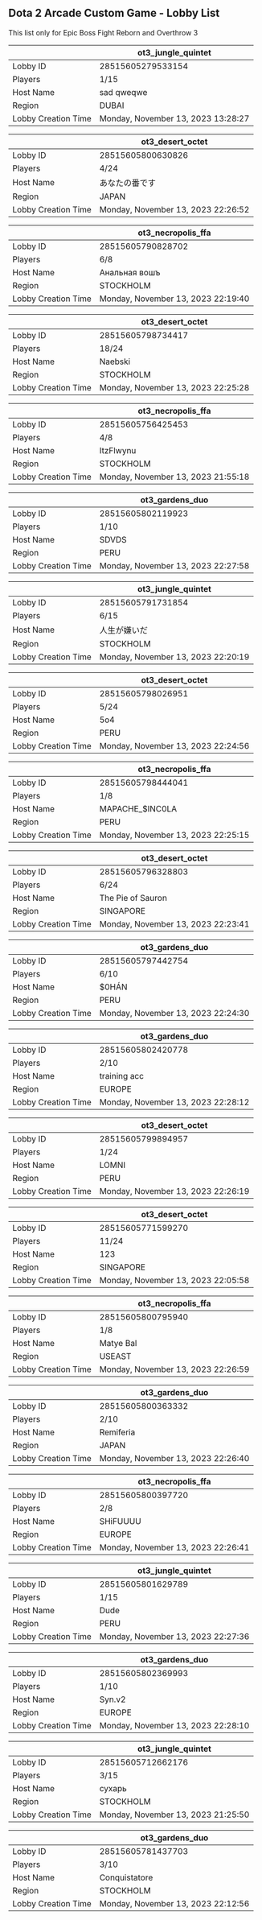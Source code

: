 ## Dota 2 Arcade Custom Game - Lobby List

This list only for Epic Boss Fight Reborn and Overthrow 3

|  | ot3_jungle_quintet |
| ------ | ------ |
| Lobby ID | 28515605279533154 |
| Players | 1/15 |
| Host Name | sad qweqwe |
| Region | DUBAI |
| Lobby Creation Time | Monday, November 13, 2023 13:28:27 |


|  | ot3_desert_octet |
| ------ | ------ |
| Lobby ID | 28515605800630826 |
| Players | 4/24 |
| Host Name | あなたの番です |
| Region | JAPAN |
| Lobby Creation Time | Monday, November 13, 2023 22:26:52 |


|  | ot3_necropolis_ffa |
| ------ | ------ |
| Lobby ID | 28515605790828702 |
| Players | 6/8 |
| Host Name | Анальная вошъ |
| Region | STOCKHOLM |
| Lobby Creation Time | Monday, November 13, 2023 22:19:40 |


|  | ot3_desert_octet |
| ------ | ------ |
| Lobby ID | 28515605798734417 |
| Players | 18/24 |
| Host Name | Naebski |
| Region | STOCKHOLM |
| Lobby Creation Time | Monday, November 13, 2023 22:25:28 |


|  | ot3_necropolis_ffa |
| ------ | ------ |
| Lobby ID | 28515605756425453 |
| Players | 4/8 |
| Host Name | ItzFlwynu |
| Region | STOCKHOLM |
| Lobby Creation Time | Monday, November 13, 2023 21:55:18 |


|  | ot3_gardens_duo |
| ------ | ------ |
| Lobby ID | 28515605802119923 |
| Players | 1/10 |
| Host Name | SDVDS |
| Region | PERU |
| Lobby Creation Time | Monday, November 13, 2023 22:27:58 |


|  | ot3_jungle_quintet |
| ------ | ------ |
| Lobby ID | 28515605791731854 |
| Players | 6/15 |
| Host Name | 人生が嫌いだ |
| Region | STOCKHOLM |
| Lobby Creation Time | Monday, November 13, 2023 22:20:19 |


|  | ot3_desert_octet |
| ------ | ------ |
| Lobby ID | 28515605798026951 |
| Players | 5/24 |
| Host Name | 5o4 |
| Region | PERU |
| Lobby Creation Time | Monday, November 13, 2023 22:24:56 |


|  | ot3_necropolis_ffa |
| ------ | ------ |
| Lobby ID | 28515605798444041 |
| Players | 1/8 |
| Host Name | MAPACHE_$INC0LA |
| Region | PERU |
| Lobby Creation Time | Monday, November 13, 2023 22:25:15 |


|  | ot3_desert_octet |
| ------ | ------ |
| Lobby ID | 28515605796328803 |
| Players | 6/24 |
| Host Name | The Pie of Sauron |
| Region | SINGAPORE |
| Lobby Creation Time | Monday, November 13, 2023 22:23:41 |


|  | ot3_gardens_duo |
| ------ | ------ |
| Lobby ID | 28515605797442754 |
| Players | 6/10 |
| Host Name | $0HÁN |
| Region | PERU |
| Lobby Creation Time | Monday, November 13, 2023 22:24:30 |


|  | ot3_gardens_duo |
| ------ | ------ |
| Lobby ID | 28515605802420778 |
| Players | 2/10 |
| Host Name | training acc |
| Region | EUROPE |
| Lobby Creation Time | Monday, November 13, 2023 22:28:12 |


|  | ot3_desert_octet |
| ------ | ------ |
| Lobby ID | 28515605799894957 |
| Players | 1/24 |
| Host Name | LOMNI |
| Region | PERU |
| Lobby Creation Time | Monday, November 13, 2023 22:26:19 |


|  | ot3_desert_octet |
| ------ | ------ |
| Lobby ID | 28515605771599270 |
| Players | 11/24 |
| Host Name | 123 |
| Region | SINGAPORE |
| Lobby Creation Time | Monday, November 13, 2023 22:05:58 |


|  | ot3_necropolis_ffa |
| ------ | ------ |
| Lobby ID | 28515605800795940 |
| Players | 1/8 |
| Host Name | Matye Bal |
| Region | USEAST |
| Lobby Creation Time | Monday, November 13, 2023 22:26:59 |


|  | ot3_gardens_duo |
| ------ | ------ |
| Lobby ID | 28515605800363332 |
| Players | 2/10 |
| Host Name | Remiferia |
| Region | JAPAN |
| Lobby Creation Time | Monday, November 13, 2023 22:26:40 |


|  | ot3_necropolis_ffa |
| ------ | ------ |
| Lobby ID | 28515605800397720 |
| Players | 2/8 |
| Host Name | SHiFUUUU |
| Region | EUROPE |
| Lobby Creation Time | Monday, November 13, 2023 22:26:41 |


|  | ot3_jungle_quintet |
| ------ | ------ |
| Lobby ID | 28515605801629789 |
| Players | 1/15 |
| Host Name | Dude |
| Region | PERU |
| Lobby Creation Time | Monday, November 13, 2023 22:27:36 |


|  | ot3_gardens_duo |
| ------ | ------ |
| Lobby ID | 28515605802369993 |
| Players | 1/10 |
| Host Name | Syn.v2 |
| Region | EUROPE |
| Lobby Creation Time | Monday, November 13, 2023 22:28:10 |


|  | ot3_jungle_quintet |
| ------ | ------ |
| Lobby ID | 28515605712662176 |
| Players | 3/15 |
| Host Name | сухарь |
| Region | STOCKHOLM |
| Lobby Creation Time | Monday, November 13, 2023 21:25:50 |


|  | ot3_gardens_duo |
| ------ | ------ |
| Lobby ID | 28515605781437703 |
| Players | 3/10 |
| Host Name | Conquistatore |
| Region | STOCKHOLM |
| Lobby Creation Time | Monday, November 13, 2023 22:12:56 |


